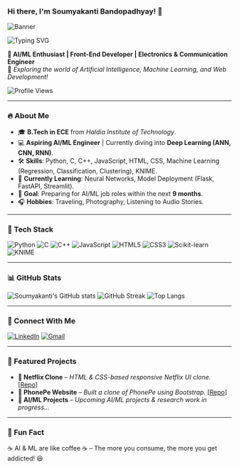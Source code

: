 ### Hi there, I'm Soumyakanti Bandopadhyay! 👋

![Banner](https://github.com/Soumyakanti10/Soumyakanti10/blob/main/banner.png)

![Typing SVG](https://readme-typing-svg.demolab.com?font=Fira+Code&weight=500&size=20&pause=1000&color=00F700&width=435&lines=Hi+There!+I'm+Soumyakanti;AI%2FML+Enthusiast+%26+Developer;Passionate+about+Technology+%26+Innovation)

**🚀 AI/ML Enthusiast | Front-End Developer | Electronics & Communication Engineer**  
📍 *Exploring the world of Artificial Intelligence, Machine Learning, and Web Development!*  

![Profile Views](https://komarev.com/ghpvc/?username=Soumyakanti10&label=Profile%20Views&color=blue&style=flat)

---

### 🔥 About Me
- 🎓 **B.Tech in ECE** from *Haldia Institute of Technology*.
- 💻 **Aspiring AI/ML Engineer** | Currently diving into **Deep Learning (ANN, CNN, RNN)**.
- 🛠️ **Skills**: Python, C, C++, JavaScript, HTML, CSS, Machine Learning (Regression, Classification, Clustering), KNIME.
- 📌 **Currently Learning**: Neural Networks, Model Deployment (Flask, FastAPI, Streamlit).
- 🎯 **Goal**: Preparing for AI/ML job roles within the next **9 months**.
- 🎧 **Hobbies**: Traveling, Photography, Listening to Audio Stories.

---

### 🚀 Tech Stack

![Python](https://img.shields.io/badge/Python-3776AB?style=for-the-badge&logo=python&logoColor=white) 
![C](https://img.shields.io/badge/C-00599C?style=for-the-badge&logo=c&logoColor=white)
![C++](https://img.shields.io/badge/C%2B%2B-00599C?style=for-the-badge&logo=c%2B%2B&logoColor=white) 
![JavaScript](https://img.shields.io/badge/JavaScript-F7DF1E?style=for-the-badge&logo=javascript&logoColor=black)
![HTML5](https://img.shields.io/badge/HTML5-E34F26?style=for-the-badge&logo=html5&logoColor=white)
![CSS3](https://img.shields.io/badge/CSS3-1572B6?style=for-the-badge&logo=css3&logoColor=white)
![Scikit-learn](https://img.shields.io/badge/Scikit--Learn-F7931E?style=for-the-badge&logo=scikit-learn&logoColor=white)
![KNIME](https://img.shields.io/badge/KNIME-FFC300?style=for-the-badge&logo=KNIME&logoColor=black)

---

### 📊 GitHub Stats

![Soumyakanti's GitHub stats](https://github-readme-stats.vercel.app/api?username=Soumyakanti10&show_icons=true&theme=tokyonight)
![GitHub Streak](https://github-readme-streak-stats.herokuapp.com/?user=Soumyakanti10&theme=tokyonight)
![Top Langs](https://github-readme-stats.vercel.app/api/top-langs/?username=Soumyakanti10&layout=compact&theme=tokyonight)

---

### 🔗 Connect With Me
[![LinkedIn](https://img.shields.io/badge/LinkedIn-Connect-blue?style=for-the-badge&logo=linkedin)](https://www.linkedin.com/in/soumyakanti10/)
[![Gmail](https://img.shields.io/badge/Gmail-Email-red?style=for-the-badge&logo=gmail)](mailto:bandopadhyaysoumyakanti@gmail.com)

---

### 🚀 Featured Projects
- **📌 Netflix Clone** – *HTML & CSS-based responsive Netflix UI clone.* [[Repo](https://github.com/Soumyakanti10/Netflix-Clone)]
- **📌 PhonePe Website** – *Built a clone of PhonePe using Bootstrap.* [[Repo](https://github.com/Soumyakanti10/PhonePe-Clone)]
- **📌 AI/ML Projects** – *Upcoming AI/ML projects & research work in progress...*

---

### 🎯 Fun Fact
☕ AI & ML are like coffee ☕ – The more you consume, the more you get addicted! 😆
